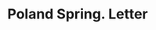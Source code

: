 ---
doi: 10.7916/D8J11F8P
date_other: '1890'
date_other_textual: 1890-1899
form: correspondence
genre:
- Letters (correspondence)
name:
- Poland Spring
object_in_context_url: https://biggert.cul.columbia.edu/items/view/ave_biggert_00598
subject_hierarchical_geographic:
- South Poland, Maine, United States
subject_name:
- Poland Spring
title: Poland Spring. Letter
sort_title: Poland Spring. Letter
call_number: ave_biggert_00598
coordinates:
- 44.06055555555555,-70.39361111111111
pid: ave_biggert_00598
identifiers: ave_biggert_00598
thumbnail: https://derivativo-1.library.columbia.edu/iiif/2/ldpd:343569/full/!256,256/0/native.jpg
permalink: /biggert/ave_biggert_00598/
layout: iiif-image-page
---